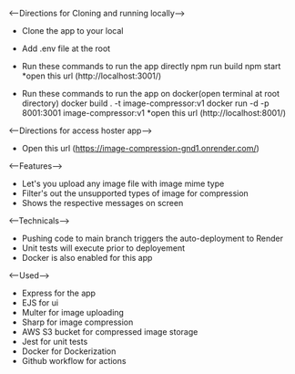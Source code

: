 <--Directions for Cloning and running locally-->

- Clone the app to your local

- Add .env file at the root

- Run these commands to run the app directly
  npm run build
  npm start
  \*open this url (http://localhost:3001/)

- Run these commands to run the app on docker(open terminal at root directory)
  docker build . -t image-compressor:v1
  docker run -d -p 8001:3001 image-compressor:v1
  \*open this url (http://localhost:8001/)

<--Directions for access hoster app-->

- Open this url (https://image-compression-gnd1.onrender.com/)

<--Features-->

- Let's you upload any image file with image mime type
- Filter's out the unsupported types of image for compression
- Shows the respective messages on screen

<--Technicals-->

- Pushing code to main branch triggers the auto-deployment to Render
- Unit tests will execute prior to deployement
- Docker is also enabled for this app

<--Used-->

- Express for the app
- EJS for ui
- Multer for image uploading
- Sharp for image compression
- AWS S3 bucket for compressed image storage
- Jest for unit tests
- Docker for Dockerization
- Github workflow for actions
